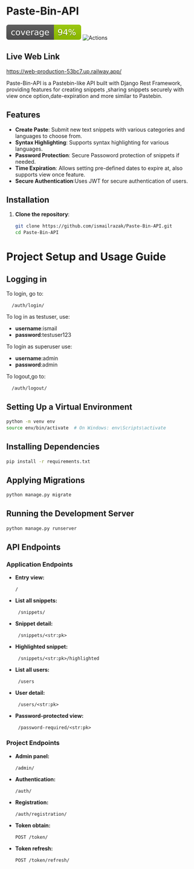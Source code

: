 # Paste-Bin-API
![coverage.svg](coverage.svg)
![Actions](https://github.com/ismailrazak/Paste-Bin-API/actions/workflows/django.yml/badge.svg)

## Live Web Link
https://web-production-53bc7.up.railway.app/

Paste-Bin-API is a Pastebin-like API built with Django Rest Framework, providing features for creating snippets ,sharing snippets securely with view once option,date-expiration and more similar to Pastebin.

## Features

- **Create Paste**: Submit new text snippets with various categories and languages to choose from.
- **Syntax Highlighting**: Supports syntax highlighting for various languages.
- **Password Protection**: Secure Passoword protection of snippets if needed.
- **Time Expiration**: Allows setting pre-defined dates to expire at, also supports view once feature.
- **Secure Authentication**:Uses JWT for secure authentication of users.


## Installation

1. **Clone the repository**:

   ```bash
   git clone https://github.com/ismailrazak/Paste-Bin-API.git
   cd Paste-Bin-API
# Project Setup and Usage Guide


## Logging in

To login, go to:
```
  /auth/login/
  ```

To log in as testuser, use: 
- **username**:ismail
- **password**:testuser123

To login as superuser use:
- **username**:admin
- **password**:admin

To logout,go to:
```
  /auth/logout/
  ```

## Setting Up a Virtual Environment

```bash
python -m venv env
source env/bin/activate  # On Windows: env\Scripts\activate
```

## Installing Dependencies

```bash
pip install -r requirements.txt
```

## Applying Migrations

```bash
python manage.py migrate
```

## Running the Development Server

```bash
python manage.py runserver
```

## API Endpoints

### Application Endpoints

- **Entry view:**
  ```
  /
  ```
- **List all snippets:**
  ```
   /snippets/
  ```
- **Snippet detail:**
  ```
   /snippets/<str:pk>
  ```
- **Highlighted snippet:**
  ```
   /snippets/<str:pk>/highlighted
  ```
- **List all users:**
  ```
   /users
  ```
- **User detail:**
  ```
   /users/<str:pk>
  ```
- **Password-protected view:**
  ```
   /password-required/<str:pk>
  ```

### Project Endpoints

- **Admin panel:**
  ```
  /admin/
  ```
- **Authentication:**
  ```
  /auth/
  ```
- **Registration:**
  ```
  /auth/registration/
  ```
- **Token obtain:**
  ```
  POST /token/
  ```
- **Token refresh:**
  ```
  POST /token/refresh/
  ```


